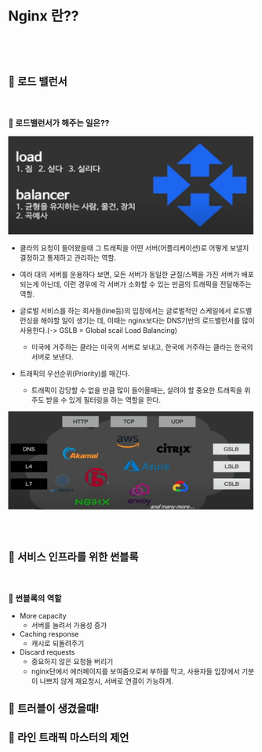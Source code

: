 # Nginx 란??


<br>
<br>
<br>


## 🌈 로드 밸런서

<br>

### 🐳 로드밸런서가 해주는 일은??


<img 
    src = "../Image/nginx/load0.PNG"
    width = 500px
    height = 200px   
/>

* 클라의 요청이 들어왔을때 그 트래픽을 어떤 서버(어플리케이션)로 어떻게 보낼지 결정하고 통제하고 관리하는 역할.

* 여러 대의 서버를 운용하다 보면, 모든 서버가 동일한 균질/스펙을 가진 서버가 배포되는게 아닌데, 이런 경우에 각 서버가 소화할 수 있는 만큼의 트래픽을 전달해주는 역할.

* 글로벌 서비스를 하는 회사들(line등)의 입장에서는 글로벌적인 스케일에서 로드밸런싱을 해야할 일이 생기는 데, 이때는 nginx보다는 DNS기반의 로드밸런서를 많이 사용한다.(-> GSLB = Global scail Load Balancing)
    - 미국에 거주하는 클라는 미국의 서버로 보내고, 한국에 거주하는 클라는 한국의 서버로 보낸다.


* 트래픽의 우선순위(Priority)를 매긴다.
    - 트래픽이 감당할 수 없을 만큼 많이 들어올때는, 살려야 할 중요한 트래픽을 위주도 받을 수 있게 필터링을 하는 역할을 한다.


<img 
    src = "../Image/nginx/load1.PNG"
    width = 500px
    height = 200px   
/>

<br>
<br>

## 🌈 서비스 인프라를 위한 썬블록

<br>

### 🐳 썬블록의 역할

* More capacity
    - 서버를 늘려서 가용성 증가
* Caching response
    - 캐시로 되돌려주기
* Discard requests 
    - 중요하지 않은 요청들 버리기
    - nginx단에서 에러페이지를 보여줌으로써 부하를 막고, 사용자들 입장에서 기분이 나쁘지 않게 재요청시, 서버로 연결이 가능하게.




## 🌈 트러블이 생겼을때!








## 🌈 라인 트래픽 마스터의 제언







